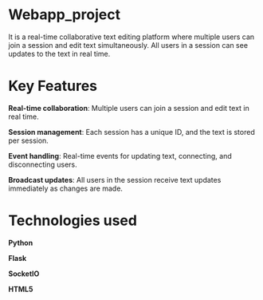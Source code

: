 # Webapp_project

It is a real-time collaborative text editing platform where multiple users can join a session and edit text simultaneously. All users in a session can see updates to the text in real time.

# Key Features

**Real-time collaboration**: Multiple users can join a session and edit text in real time.

**Session management**: Each session has a unique ID, and the text is stored per session.

**Event handling**: Real-time events for updating text, connecting, and disconnecting users.

**Broadcast updates**: All users in the session receive text updates immediately as changes are made.

# Technologies used

**Python**

**Flask**

**SocketIO**

**HTML5**
